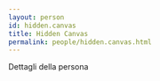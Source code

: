 ```yaml
---
layout: person
id: hidden.canvas
title: Hidden Canvas
permalink: people/hidden.canvas.html
---
```


Dettagli della persona